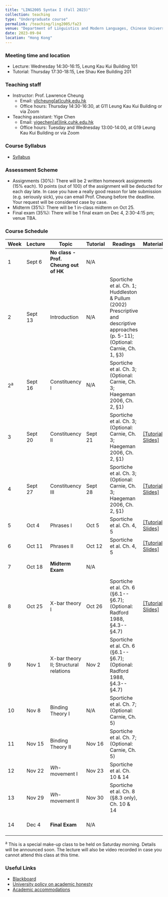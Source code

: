 ```yaml
---
title: "LING2005 Syntax I (Fall 2023)"
collection: teaching
type: "Undergraduate course"
permalink: /teaching/ling2005/fa23
venue: "Department of Linguistics and Modern Languages, Chinese University of Hong Kong"
date: 2023-09-04
location: "Hong Kong"
---
```


### Meeting time and location
* Lecture: Wednesday 14:30-16:15, Leung Kau Kui Building 101
* Tutorial: Thursday 17:30-18:15, Lee Shau Kee Building 201

### Teaching staff 
* Instructor: Prof. Lawrence Cheung
  * Email: [yllcheung\[at\]cuhk.edu.hk](mailto:yllcheung@cuhk.edu.hk) 
  * Office hours: Thursday 14:30-16:30, at G11 Leung Kau Kui Building or via Zoom
* Teaching assistant: Yige Chen
  * Email: [yigechen\[at\]link.cuhk.edu.hk](mailto:yigechen@link.cuhk.edu.hk) 
  * Office hours: Tuesday and Wednesday 13:00-14:00, at G19 Leung Kau Kui Building or via Zoom

### Course Syllabus 
* [Syllabus](https://github.com/lukeyigechen/lukeyigechen.github.io/raw/master/files/fa23/LING2005_Course_Outline.pdf)

### Assessment Scheme
* Assignments (30%): There will be 2 written homework assignments (15% each). 10 points (out of 100) of the assignment will be deducted for each day late. In case you have a really good reason for late submission (e.g. seriously sick), you can email Prof. Cheung before the deadline. Your request will be considered case by case.
* Midterm (35%): There will be 1 in-class midterm on Oct 25.
* Final exam (35%): There will be 1 final exam on Dec 4, 2:30-4:15 pm; venue TBA. 

### Course Schedule

| **Week** | **Lecture** | **Topic** | **Tutorial** | **Readings** | **Materials** | **Events** |
|----------|----------|-----------|--------------|--------------|---------------|------------|
| 1 | Sept 6 | **No class - Prof. Cheung out of HK** | N/A |  |  |  |
| 2 | Sept 13 | Introduction | N/A | Sportiche et al. Ch. 1; Huddleston & Pullum (2002) Prescriptive and descriptive approaches (p. 5-11); (Optional: Carnie, Ch. 1, §3) |  |  |
| 2<sup>a</sup> | Sept 16 | Constituency I | N/A | Sportiche et al. Ch. 3; (Optional: Carnie, Ch. 3; Haegeman 2006, Ch. 2, §1) |  | **Make-up session: 10:30am-12:15pm, YIA201** |
| 3 | Sept 20 | Constituency II | Sept 21 | Sportiche et al. Ch. 3; (Optional: Carnie, Ch. 3; Haegeman 2006, Ch. 2, §1) | [\[Tutorial Slides\]](https://github.com/lukeyigechen/lukeyigechen.github.io/raw/master/files/fa23/ling2005_fa23_w3_tut_s.pdf) |  |
| 4 | Sept 27 | Constituency III | Sept 28 | Sportiche et al. Ch. 3; (Optional: Carnie, Ch. 3; Haegeman 2006, Ch. 2, §1) | [\[Tutorial Slides\]](https://github.com/lukeyigechen/lukeyigechen.github.io/raw/master/files/fa23/ling2005_fa23_w4_tut_s.pdf) |  |
| 5 | Oct 4 | Phrases I | Oct 5 | Sportiche et al. Ch. 4, 5 | [\[Tutorial Slides\]](https://github.com/lukeyigechen/lukeyigechen.github.io/raw/master/files/fa23/ling2005_fa23_w5_tut_s.pdf) |  |
| 6 | Oct 11 | Phrases II | Oct 12 | Sportiche et al. Ch. 4, 5 | [\[Tutorial Slides\]](https://github.com/lukeyigechen/lukeyigechen.github.io/raw/master/files/fa23/ling2005_fa23_w6_tut_s.pdf) | **Assignment 1 due (Oct 14)** |
| 7 | Oct 18 | **Midterm Exam** | N/A |  |  | **Midterm Exam: in class** |
| 8 | Oct 25 | X-bar theory I | Oct 26 | Sportiche et al. Ch. 6 (§6.1--§6.7); (Optional: Radford 1988, §4.3--§4.7) | [\[Tutorial Slides\]](https://github.com/lukeyigechen/lukeyigechen.github.io/raw/master/files/fa23/ling2005_fa23_w8_tut_s.pdf) |  |
| 9 | Nov 1 | X-bar theory II; Structural relations | Nov 2 | Sportiche et al. Ch. 6 (§6.1--§6.7); (Optional: Radford 1988, §4.3--§4.7) |  |  |
| 10 | Nov 8 | Binding Theory I | N/A | Sportiche et al. Ch. 7; (Optional: Carnie, Ch. 5) |  |  |
| 11 | Nov 15 | Binding Theory II | Nov 16 | Sportiche et al. Ch. 7; (Optional: Carnie, Ch. 5) |  |  |
| 12 | Nov 22 | *Wh*-movement I | Nov 23 | Sportiche et al. Ch. 10 & 14 |  |  |
| 13 | Nov 29 | *Wh*-movement II | Nov 30 | Sportiche et al. Ch. 8 (§8.3 only), Ch. 10 & 14 |  |  |
| 14 | Dec 4 | **Final Exam** | N/A |  |  | **Final Exam: 2:30-4:15pm** |

<sup>a</sup> This is a special make-up class to be held on Saturday morning. Details will be announced soon. The lecture will also be video recorded in case you cannot attend this class at this time.

### Useful Links
* [Blackboard](https://blackboard.cuhk.edu.hk/ultra/courses/_184412_1/cl/outline)
* [University policy on academic honesty](https://www.cuhk.edu.hk/policy/academichonesty/)
* [Academic accommodations](https://www2.osa.cuhk.edu.hk/sens/en-GB/)
